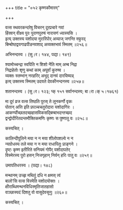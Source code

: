 +++
title = "०५२ कृष्णकौमारम्"

+++


वत्स स्थवरकन्दरेषु विचरन् दूरप्रचारे गवां  
हिंस्रान् वीक्ष्य पुरः पुराणपुरुषं नारायणं ध्यास्यसि ।  
इत्य् उक्तस्य यशोदया मुरारिपोर् अव्याज् जगन्ति स्फुरद्  
बिम्बोष्ठद्वयगाढपीडनवशाद् अव्यक्तभावं स्मितम् ॥२५६॥  


अभिनन्दस्य । (सु।र। १४४, पद्या। १४९)  


श्यामोच्चन्द्रा स्वपिति न शिशो नैति माम् अम्ब निद्रा  
निद्राहेतोः शृणु कथां काम् अपूर्वां कुरुष्व ।  
व्यक्तः स्तम्भान् नरहरिर् अभूद् दानवं दारयिष्यन्न्  
इत्य् उक्तस्य स्मितम् उदयते देवकीनन्दनस्य ॥२५७॥  


शतानन्दस्य । (सु।र। १२३; प्क् १५१ सर्वानन्दस्य; बा।रा।क् ५।१७६१)  


मा दूरं व्रज वत्स तिष्ठति पुरस् ते लूनकर्णो वृकः  
पोतान् अत्ति इति प्रपञ्चचतुरोदारा यशोदागिरः ।  
आकर्ण्योच्छलदच्छहासविकसद्बिम्बाभदन्तच्छद  
द्वन्द्वोदीरितदन्तमौक्तिकमणिः कृष्णः स पुष्णातु वः ॥२५८॥  


कस्यचित् ।   


कालिन्दीपुलिने मया न न मया शीलोपशल्ये न न  
न्यग्रोधस्य तले मया न न मया राधापितुः प्राङ्गने ।  
दृष्टः कृष्ण इतीरिते सनियमं गोपैर् यशोदापतेर्  
विस्मेरस्य पुरो हसन् निजगृहान् निर्यन् हरिः पातु वः ॥२५९॥  


उमापतिधरस्य । (पद्या। १४८)  


मन्थानम् उज्झ मथितुं दधि न क्षमस् त्वं  
बालो’सि वत्स विरमेति यशोदयोक्तः ।  
क्षीराब्धिमन्थनविधिस्मृतिजातहासो  
वाञ्छास्पदं दिशतु वो वासुदेवसूनुः ॥२६०॥  


कस्यचित् ।  

